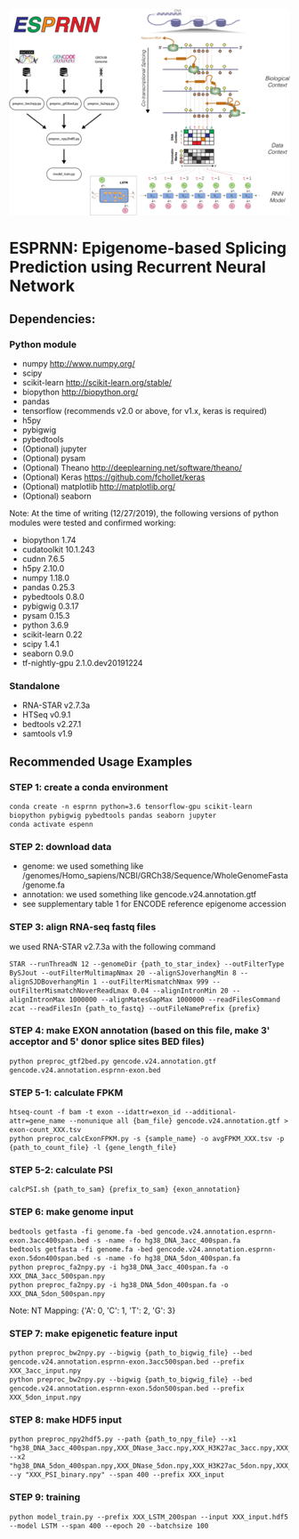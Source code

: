![ESPRNN-logo](ESPRNN-logo.jpg)

# ESPRNN: Epigenome-based Splicing Prediction using Recurrent Neural Network

## Dependencies:

### Python module
* numpy http://www.numpy.org/
* scipy
* scikit-learn http://scikit-learn.org/stable/
* biopython http://biopython.org/
* pandas
* tensorflow (recommends v2.0 or above, for v1.x, keras is required)
* h5py
* pybigwig
* pybedtools
* (Optional) jupyter
* (Optional) pysam
* (Optional) Theano http://deeplearning.net/software/theano/
* (Optional) Keras https://github.com/fchollet/keras
* (Optional) matplotlib http://matplotlib.org/
* (Optional) seaborn

Note: At the time of writing (12/27/2019), the following versions of python modules were tested and confirmed working:
* biopython                 1.74
* cudatoolkit               10.1.243
* cudnn                     7.6.5
* h5py                      2.10.0
* numpy                     1.18.0
* pandas                    0.25.3
* pybedtools                0.8.0
* pybigwig                  0.3.17
* pysam                     0.15.3
* python                    3.6.9
* scikit-learn              0.22
* scipy                     1.4.1
* seaborn                   0.9.0
* tf-nightly-gpu            2.1.0.dev20191224

### Standalone
* RNA-STAR v2.7.3a
* HTSeq v0.9.1
* bedtools v2.27.1
* samtools v1.9

## Recommended Usage Examples

### STEP 1: create a conda environment

```
conda create -n esprnn python=3.6 tensorflow-gpu scikit-learn biopython pybigwig pybedtools pandas seaborn jupyter
conda activate espenn
```

### STEP 2: download data

* genome: we used something like /genomes/Homo_sapiens/NCBI/GRCh38/Sequence/WholeGenomeFasta/genome.fa
* annotation: we used something like gencode.v24.annotation.gtf
* see supplementary table 1 for ENCODE reference epigenome accession

### STEP 3: align RNA-seq fastq files

we used RNA-STAR v2.7.3a with the following command
```
STAR --runThreadN 12 --genomeDir {path_to_star_index} --outFilterType BySJout --outFilterMultimapNmax 20 --alignSJoverhangMin 8 --alignSJDBoverhangMin 1 --outFilterMismatchNmax 999 --outFilterMismatchNoverReadLmax 0.04 --alignIntronMin 20 --alignIntronMax 1000000 --alignMatesGapMax 1000000 --readFilesCommand zcat --readFilesIn {path_to_fastq} --outFileNamePrefix {prefix}
```

### STEP 4: make EXON annotation (based on this file, make 3' acceptor and 5' donor splice sites BED files)

```
python preproc_gtf2bed.py gencode.v24.annotation.gtf gencode.v24.annotation.esprnn-exon.bed
```

### STEP 5-1: calculate FPKM

```
htseq-count -f bam -t exon --idattr=exon_id --additional-attr=gene_name --nonunique all {bam_file} gencode.v24.annotation.gtf > exon-count_XXX.tsv
python preproc_calcExonFPKM.py -s {sample_name} -o avgFPKM_XXX.tsv -p {path_to_count_file} -l {gene_length_file}
```

### STEP 5-2: calculate PSI

```
calcPSI.sh {path_to_sam} {prefix_to_sam} {exon_annotation}
```

### STEP 6: make genome input

```
bedtools getfasta -fi genome.fa -bed gencode.v24.annotation.esprnn-exon.3acc400span.bed -s -name -fo hg38_DNA_3acc_400span.fa
bedtools getfasta -fi genome.fa -bed gencode.v24.annotation.esprnn-exon.5don400span.bed -s -name -fo hg38_DNA_5don_400span.fa
python preproc_fa2npy.py -i hg38_DNA_3acc_400span.fa -o XXX_DNA_3acc_500span.npy
python preproc_fa2npy.py -i hg38_DNA_5don_400span.fa -o XXX_DNA_5don_500span.npy
```
Note: NT Mapping: {'A': 0, 'C': 1, 'T': 2, 'G': 3}

### STEP 7: make epigenetic feature input

```
python preproc_bw2npy.py --bigwig {path_to_bigwig_file} --bed gencode.v24.annotation.esprnn-exon.3acc500span.bed --prefix XXX_3acc_input.npy
python preproc_bw2npy.py --bigwig {path_to_bigwig_file} --bed gencode.v24.annotation.esprnn-exon.5don500span.bed --prefix XXX_5don_input.npy
```

### STEP 8: make HDF5 input

```
python preproc_npy2hdf5.py --path {path_to_npy_file} --x1 "hg38_DNA_3acc_400span.npy,XXX_DNase_3acc.npy,XXX_H3K27ac_3acc.npy,XXX_H3K27me3_3acc.npy,XXX_H3K36me3_3acc.npy,XXX_H3K4me1_3acc.npy,XXX_H3K4me3_3acc.npy,XXX_H3K9me3_3acc.npy" --x2 "hg38_DNA_5don_400span.npy,XXX_DNase_5don.npy,XXX_H3K27ac_5don.npy,XXX_H3K27me3_5don.npy,XXX_H3K36me3_5don.npy,XXX_H3K4me1_5don.npy,XXX_H3K4me3_5don.npy,XXX_H3K9me3_5don.npy" --y "XXX_PSI_binary.npy" --span 400 --prefix XXX_input
```

### STEP 9: training

```
python model_train.py --prefix XXX_LSTM_200span --input XXX_input.hdf5 --model LSTM --span 400 --epoch 20 --batchsize 100
```
